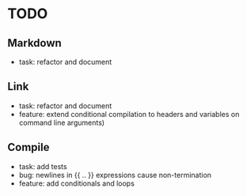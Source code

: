 TODO
====

Markdown
--------

* task: refactor and document

[Markdown Extra]: http://michelf.ca/projects/php-markdown/extra/#markdown-attr

Link
----

* task: refactor and document
* feature: extend conditional compilation to headers and variables
  on command line arguments)

Compile
-------

* task: add tests
* bug: newlines in {{ .. }} expressions cause non-termination
* feature: add conditionals and loops
